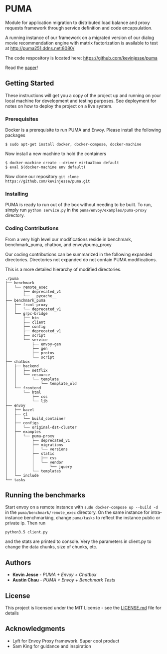 # PUMA 

Module for application migration to distributed load balance and proxy requests framework through service definition and code encapsulation.

A running instance of our framework on a migrated version of our dialog movie recommendation engine with matrix factorization is available to test at http://puma251.ddns.net:8080/ 

The code respository is located here: https://github.com/kevinjesse/puma

Read the [paper](https://github.com/kevinjesse/puma/blob/master/Parallel%20Unconcentrated%20Management%20for%20Applications%20(PUMA)%20Applied%20to%20Dialog%20Systems.pdf "Paper")!

## Getting Started

These instructions will get you a copy of the project up and running on your local machine for development and testing purposes. See deployment for notes on how to deploy the project on a live system.

### Prerequisites

Docker is a prerequisite to run PUMA and Envoy. Please install the following packages
```
$ sudo apt-get install docker, docker-compose, docker-machine
```

Now install a new machine to hold the containers
```
$ docker-machine create --driver virtualbox default
$ eval $(docker-machine env default)
```

Now clone our repository ```git clone https://github.com/kevinjesse/puma.git```

### Installing

PUMA is ready to run out of the box without needing to be built. To run, simply run ```python service.py``` in the 
```puma/envoy/examples/puma-proxy``` directory. 

### Coding Contributions
From a very high level our modifications reside in benchmark, benchmark_puma, chatbox, and envoy/puma_proxy 

Our coding contributions can be summarized in the following expanded directories. Directories not expanded do not contain PUMA modifications. 

This is a more detailed hierarchy of modified directories.
```
./puma
├── benchmark
│   └── remote_exec
│       ├── deprecated_v1
│       └── __pycache__
├── benchmark_puma
│   ├── front-proxy
│   │   └── deprecated_v1
│   └── grpc-bridge
│       ├── bin
│       ├── client
│       ├── config
│       ├── deprecated_v1
│       ├── script
│       └── service
│           ├── envoy-gen
│           ├── gen
│           ├── protos
│           └── script
├── chatbox
│   ├── backend
│   │   ├── netflix
│   │   └── resource
│   │       └── template
│   │           └── template_old
│   └── frontend
│       └── html
│           ├── css
│           └── lib
├── envoy
│   ├── bazel
│   ├── ci
│   │   └── build_container
│   ├── configs
│   │   └── original-dst-cluster
│   ├── examples
│   │   └── puma-proxy
│   │       ├── deprecated_v1
│   │       ├── migrations
│   │       │   └── versions
│   │       ├── static
│   │       │   ├── css
│   │       │   └── vendor
│   │       │       └── jquery
│   │       └── templates
│   └── include
└── tasks

```

## Running the benchmarks

Start envoy on a remote instance with ```sudo docker-compose up --build -d``` in the ```puma/benchmark/remote_exec``` directory.
On the same instance for intra-instance benchmarking, change ```puma/tasks``` to reflect the instance public or private ip. Then run 
```
python3.5 client.py
```
and the stats are printed to console. Very the parameters in client.py to change the data chunks, size of chunks, etc.


## Authors

* **Kevin Jesse** - *PUMA + Envoy + Chatbox*
* **Austin Chau** - *PUMA + Envoy + Benchmark Tests*

## License

This project is licensed under the MIT License - see the [LICENSE.md](LICENSE.md) file for details

## Acknowledgments

* Lyft for Envoy Proxy framework. Super cool product
* Sam King for guidance and inspiration
